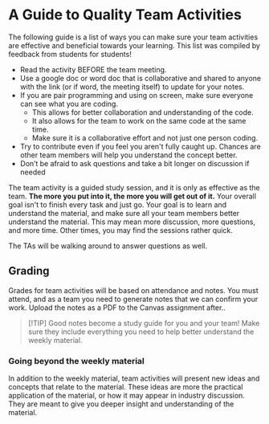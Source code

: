 # A Guide to Quality Team Activities


The following guide is a list of ways you can make sure your team activities are effective and beneficial towards your learning. This list was compiled by feedback from students for students! 


* Read the activity BEFORE the team meeting.
* Use a google doc or word doc that is collaborative and shared to anyone with the link (or if word, the meeting itself) to update for your notes.
* If you are pair programming and using on screen, make sure everyone can see what you are coding.
  * This allows for better collaboration and understanding of the code.
  * It also allows for the team to work on the same code at the same time.
  * Make sure it is a collaborative effort and not just one person coding. 
* Try to contribute even if you feel you aren't fully caught up. Chances are other team members will help you understand the concept better. 
* Don’t be afraid to ask questions and take a bit longer on discussion if needed


The team activity is a guided study session, and it is only as effective as the team. **The more you put into it, the more you will get out of it.** Your overall goal isn't to finish every task and just go. Your goal is to learn and understand the material, and make sure all your team members better understand the material. This may mean more discussion, more questions, and more time. Other times, you may find the sessions rather quick. 


The TAs will be walking around to answer questions as well.
  
## Grading
Grades for team activities will be based on attendance and notes. You must attend, and as a team you need to generate notes that we can confirm your work. Upload the notes as a PDF to the Canvas assignment after.. 

> [!TIP] Good notes become a study guide for you and your team! Make sure they include everything you need to help better understand the weekly material. 

### Going beyond the weekly material
In addition to the weekly material, team activities will present new ideas and concepts that relate to the material. These ideas are more the practical application of the material, or how it may appear in industry discussion. They are meant to give you deeper insight and understanding of the material.
